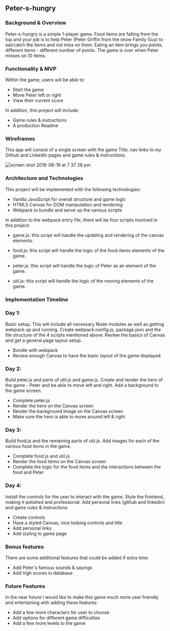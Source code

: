 ## Peter-s-hungry

### Background & Overview

Peter-s-hungry is a simple 1-player game. Food items are falling from the top and your job is to help Peter (Peter Griffin from the show Family Guy) to eat/catch the items and not miss on them. Eating an item brings you points, different items - different number of points. The game is over when Peter misses on 10 items.

### Functionality & MVP

Within the game, users will be able to:

 * Start the game
 * Move Peter left or right
 * View their current score

In addition, this project will include:

 * Game rules & instructions
 * A production Readme

### Wireframes

This app will consist of a single screen with the game Title, nav links to my Github and LinkedIn pages and game rules & instructions.

![screen shot 2018-08-19 at 7 37 28 pm](https://user-images.githubusercontent.com/25918181/44317685-60b44580-a3e7-11e8-92fe-086b993e13ec.png)


### Architecture and Technologies

This project will be implemented with the following technologies:

* Vanilla JavaScript for overall structure and game logic
* HTML5 Canvas for DOM manipulation and rendering
* Webpack to bundle and serve up the various scripts

In addition to the webpack entry file, there will be four scripts involved in this project:

* game.js: this script will handle the updating and rendering of the canvas elements.

* food.js: this script will handle the logic of the food-items elements of the game.

* peter.js: this script will handle the logic of Peter as an element of the game.

* util.js: this script will handle the logic of the moving elements of the game.

### Implementation Timeline

### Day 1:
Basic setup. This will include all necessary Node modules as well as getting webpack up and running. Create webpack.config.js, package.json and the file structure of the 4 scripts mentioned above. Review the basics of Canvas and get a general page layout setup.

* Bundle with webpack
* Review enough Canvas to have the basic layout of the game displayed

### Day 2:
Build peter.js and parts of util.js and game.js. Create and render the hero of the game - Peter and be able to move left and right. Add a background to the game screen.

* Complete peter.js
* Render the hero on the Canvas screen
* Render the background image on the Canvas screen
* Make sure the hero is able to move around left & right

### Day 3:
Build food.js and the remaining parts of util.js. Add images for each of the various food items in the game.

* Complete food.js and util.js
* Render the food items on the Canvas screen
* Complete the logic for the food items and the interactions between the food and Peter

### Day 4:
Install the controls for the user to interact with the game. Style the frontend, making it polished and professional. Add personal links (github and linkedin) and game rules & instructions

* Create controls
* Have a styled Canvas, nice looking controls and title
* Add personal links
* Add styling to game page

### Bonus features

There are some additional features that could be added if extra time:

 * Add Peter's famous sounds & sayings
 * Add high scores in database

### Future Features

In the near future I would like to make this game much more user friendly and entertaining with adding these features:

 * Add a few more characters for user to choose
 * Add options for different game difficulties
 * Add a few more levels to the game
